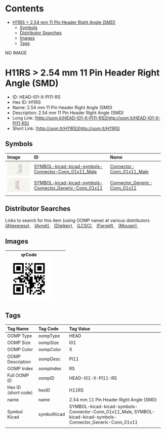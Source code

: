 



Contents
========

* [H11RS > 2.54 mm 11 Pin Header Right Angle (SMD)](#h11rs--254-mm-11-pin-header-right-angle-smd)
	* [Symbols](#symbols)
	* [Distributor Searches](#distributor-searches)
	* [Images](#images)
	* [Tags](#tags)
  
NO IMAGE  
# H11RS > 2.54 mm 11 Pin Header Right Angle (SMD)

- ID: HEAD-I01-X-PI11-RS
- Hex ID: H11RS
- Name: 2.54 mm 11 Pin Header Right Angle (SMD)
- Description: 2.54 mm 11 Pin Header Right Angle (SMD)
- Long Link: [http://oom.lt/HEAD-I01-X-PI11-RS](http://oom.lt/HEAD-I01-X-PI11-RS)
- Short Link: [http://oom.lt/H11RS](http://oom.lt/H11RS)

## Symbols
  

|Image|ID|Name|
| :--- | :--- | :--- |
|[![](https://raw.githubusercontent.com/oomlout/oomlout_OOMP_eda_V2/main/SYMBOL/kicad/kicad-symbols/Connector/Conn_01x11_Male/image_140.png)](https://github.com/oomlout/oomlout_OOMP_eda_V2/tree/main/SYMBOL/kicad/kicad-symbols/Connector/Conn_01x11_Male/)|[SYMBOL-kicad-kicad-symbols-Connector-Conn_01x11_Male](https://github.com/oomlout/oomlout_OOMP_eda_V2/tree/main/SYMBOL/kicad/kicad-symbols/Connector/Conn_01x11_Male/)|[Connector : Conn_01x11_Male](https://github.com/oomlout/oomlout_OOMP_eda_V2/tree/main/SYMBOL/kicad/kicad-symbols/Connector/Conn_01x11_Male/)|
|[![](https://raw.githubusercontent.com/oomlout/oomlout_OOMP_eda_V2/main/SYMBOL/kicad/kicad-symbols/Connector_Generic/Conn_01x11/image_140.png)](https://github.com/oomlout/oomlout_OOMP_eda_V2/tree/main/SYMBOL/kicad/kicad-symbols/Connector_Generic/Conn_01x11/)|[SYMBOL-kicad-kicad-symbols-Connector_Generic-Conn_01x11](https://github.com/oomlout/oomlout_OOMP_eda_V2/tree/main/SYMBOL/kicad/kicad-symbols/Connector_Generic/Conn_01x11/)|[Connector_Generic : Conn_01x11](https://github.com/oomlout/oomlout_OOMP_eda_V2/tree/main/SYMBOL/kicad/kicad-symbols/Connector_Generic/Conn_01x11/)|
||||

## Distributor Searches
  
Links to search for this item (using OOMP name) at various distributors  
[(Aliexpress) ](https://www.aliexpress.com/wholesale?SearchText=11172.54+mm+11+Pin+Header+Right+Angle+SMD)&nbsp;&nbsp;&nbsp;[(Avnet) ](https://www.avnet.com/shop/us/search/2.54+mm+11+Pin+Header+Right+Angle+SMD)&nbsp;&nbsp;&nbsp;[(Digikey) ](https://www.digikey.co.uk/en/products/result?s=2.54+mm+11+Pin+Header+Right+Angle+SMD)&nbsp;&nbsp;&nbsp;[(LCSC) ](https://www.lcsc.com/search?q=2.54+mm+11+Pin+Header+Right+Angle+SMD)&nbsp;&nbsp;&nbsp;[(Farnell) ](https://uk.farnell.com/search?st=2.54+mm+11+Pin+Header+Right+Angle+SMD)&nbsp;&nbsp;&nbsp;[(Mouser) ](https://www.mouser.com/c/?q=2.54+mm+11+Pin+Header+Right+Angle+SMD)&nbsp;&nbsp;&nbsp;
## Images
  

|qrCode<br>[![](https://raw.githubusercontent.com/oomlout/oomlout_OOMP_parts_V2/main/HEAD/I01/X/PI11/RS/qrCode_140.png)](https://github.com/oomlout/oomlout_OOMP_parts_V2/tree/main/HEAD/I01/X/PI11/RS/qrCode.png)||||
| :---: | :---: | :---: | :---: |

## Tags
  

|Tag Name|Tag Code|Tag Value|
| :--- | :--- | :--- |
|OOMP Type|oompType|HEAD|
|OOMP Size|oompSize|I01|
|OOMP Color|oompColor|X|
|OOMP Description|oompDesc|PI11|
|OOMP Index|oompIndex|RS|
|Full OOMP ID|oompID|HEAD-I01-X-PI11-RS|
|Hex ID (short code)|hexID|H11RS|
|name|name|2.54 mm 11 Pin Header Right Angle (SMD)|
|Symbol Kicad|symbolKicad|SYMBOL-kicad-kicad-symbols-Connector-Conn_01x11_Male, SYMBOL-kicad-kicad-symbols-Connector_Generic-Conn_01x11|
||||
